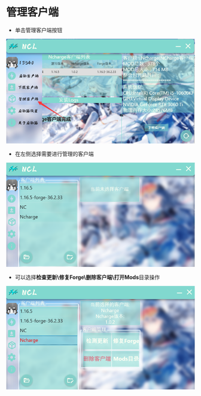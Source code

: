 # 管理客户端

* 单击管理客户端按钮

![](<../../.gitbook/assets/image (6).png>)

* 在左侧选择需要进行管理的客户端

![](<../../.gitbook/assets/image (8).png>)

* 可以选择**检查更新\修复Forge\删除客户端\打开Mods**目录操作

![](<../../.gitbook/assets/image (9).png>)
